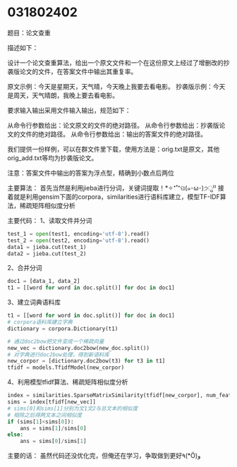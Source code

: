 # 031802402


题目：论文查重

描述如下：

设计一个论文查重算法，给出一个原文文件和一个在这份原文上经过了增删改的抄袭版论文的文件，在答案文件中输出其重复率。

原文示例：今天是星期天，天气晴，今天晚上我要去看电影。
抄袭版示例：今天是周天，天气晴朗，我晚上要去看电影。

要求输入输出采用文件输入输出，规范如下：

从命令行参数给出：论文原文的文件的绝对路径。
从命令行参数给出：抄袭版论文的文件的绝对路径。
从命令行参数给出：输出的答案文件的绝对路径。

我们提供一份样例，可以在群文件里下载，使用方法是：orig.txt是原文，其他orig_add.txt等均为抄袭版论文。

注意：答案文件中输出的答案为浮点型，精确到小数点后两位

主要算法：
      首先当然是利用jieba进行分词，关键词提取！*✧⁺˚⁺ପ(๑･ω･)੭ु⁾⁾ 
      接着就是利用gensim下面的corpora，similarities进行语料库建立，模型TF-IDF算法，稀疏矩阵相似度分析

主要代码：
  1、读取文件并分词
```python
test_1 = open(test1, encoding='utf-8').read()
test_2 = open(test2, encoding='utf-8').read()
data1 = jieba.cut(test_1)
data2 = jieba.cut(test_2)
```
  2、合并分词
```python
doc1 = [data_1, data_2]
t1 = [[word for word in doc.split()] for doc in doc1]
```
  3、建立词典语料库
```python
t1 = [[word for word in doc.split()] for doc in doc1]
# corpora语料库建立字典
dictionary = corpora.Dictionary(t1)
```
```python
# 通过doc2bow把文件变成一个稀疏向量
new_vec = dictionary.doc2bow(new_doc.split())
# 对字典进行doc2bow处理，得到新语料库
new_corpor = [dictionary.doc2bow(t3) for t3 in t1]
tfidf = models.TfidfModel(new_corpor)
```
  4、利用模型tfidf算法、稀疏矩阵相似度分析
```python
index = similarities.SparseMatrixSimilarity(tfidf[new_corpor], num_features=featurenum)
sims = index[tfidf[new_vec]]
# sims[0]和sims[1]分别为文1文2与总文本的相似度
# 相除之后得两文本之间相似度
if (sims[1]<sims[0]):
    ans = sims[1]/sims[0]
else:
    ans = sims[0]/sims[1]
```
主要的话：
  虽然代码还没优化完，但俺还在学习，争取做到更好٩(*Ӧ)و
